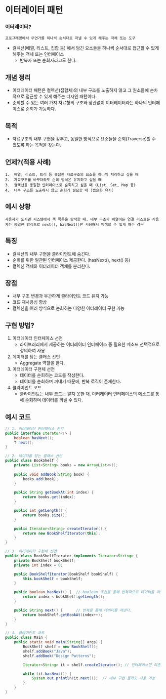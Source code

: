 # 이터레이터 패턴 

### 이터레이터? 
    프로그래밍에서 무언가를 하나씩 순서대로 꺼낼 수 있게 해주는 객체 또는 도구
- 컬렉션(배열, 리스트, 집합 등) 에서 담긴 요소들을 하나씩 순서대로 접근할 수 있게 해주는 객체 또는 인터페이스
    - 반복자 또는 순회자라고도 한다.

## 개념 정리
- 이터레이터 패턴은 컬렉션(집합체)의 내부 구조를 노출하지 않고 그 원소들에 순차적으로 접근할 수 있게 해주는 디자인 패턴이다. 
- 순회할 수 있는 여러 가지 자료형의 구조와 상관없이 이터레이터라는 하나의 인터페이스로 순회가 가능하다. 

## 목적
- 자료구조의 내부 구현을 감추고, 동일한 방식으로 요소들을 순회(Traverse)할 수 있도록 하는 목적을 갖는다. 

## 언제?(적용 사례)
	1.	배열, 리스트, 트리 등 복잡한 자료구조의 요소를 하나씩 처리하고 싶을 때
	2.	자료구조를 바꾸더라도 순회 방식은 유지하고 싶을 때
	3.	컬렉션을 동일한 인터페이스로 순회하고 싶을 때 (List, Set, Map 등)
	4.	내부 구조를 노출하지 않고 순회가 필요할 때 (캡슐화 유지)


## 예시 상황
    사용자가 도서관 시스템에서 책 목록을 탐색할 때, 내부 구조가 배열이든 연결 리스트든 사용자는 동일한 방식으로 next(), hasNext()만 사용해서 탐색할 수 있게 하는 경우

## 특징
- 컬렉션의 내부 구현을 클라이언트에 숨긴다.
- 순회를 위한 일관된 인터페이스 제공한다. (hasNext(), next() 등)
- 컬렉션 객체와 이터레이터 객체를 분리한다.


## 장점
- 내부 구조 변경과 무관하게 클라이언트 코드 유지 가능
- 코드 재사용성 향상
- 컬렉션을 여러 방식으로 순회하는 다양한 이터레이터 구현 가능


## 구현 방법?
1. 이터레이터 인터페이스 선언
    - 라이브러리에서 제공하는 이터레이터 인터페이스 중 필요한 메소드 선택적으로 정의하여 사용
2. 데이터를 담는 클래스 선언
    - Aggregate 역할을 한다. 
3. 이터레이터 구현체 선언 
    - 데이터를 순회하는 코드를 작성한다. 
    - 데이터를 순회하며 꺼내기 때문에, 반복 로직이 존재한다. 
4. 클라이언트 코드
    - 클라이언트는 내부 코드는 알지 못한 채, 이터레이터 인터페이스의 메소드를 통해 순회하며 데이터를 꺼낼 수 있다. 

## 예시 코드 
```java
// 1. 이터레이터 인터페이스 선언
public interface Iterator<T> {
    boolean hasNext();
    T next();
}

// 2. 데이터를 담는 클래스 선언
public class BookShelf {
    private List<String> books = new ArrayList<>();
    
    public void addBook(String book) {
        books.add(book);
    }

    public String getBookAt(int index) {
        return books.get(index);
    }

    public int getLength() {
        return books.size();
    }

    public Iterator<String> createIterator() {
        return new BookShelfIterator(this);
    }
}

// 3. 이터레이터 구현체 선언
public class BookShelfIterator implements Iterator<String> {
    private BookShelf bookShelf;
    private int index = 0;

    public BookShelfIterator(BookShelf bookShelf) {
        this.bookShelf = bookShelf;
    }

    public boolean hasNext() {  // boolean 조건을 통해 반복적으로 데이터를 꺼낸다. 
        return index < bookShelf.getLength();
    }

    public String next() {      // 반복을 통해 데이터를 꺼낸다. 
        return bookShelf.getBookAt(index++);
    }
}

// 4. 클라이언트 코드 
public class Main {
    public static void main(String[] args) {
        BookShelf shelf = new BookShelf();
        shelf.addBook("Java");
        shelf.addBook("Design Patterns");

        Iterator<String> it = shelf.createIterator(); // 인터페이스만 의존

        while (it.hasNext()) {
            System.out.println(it.next());  // 내부 구현 몰라도 사용 가능
        }
    }
}

```
